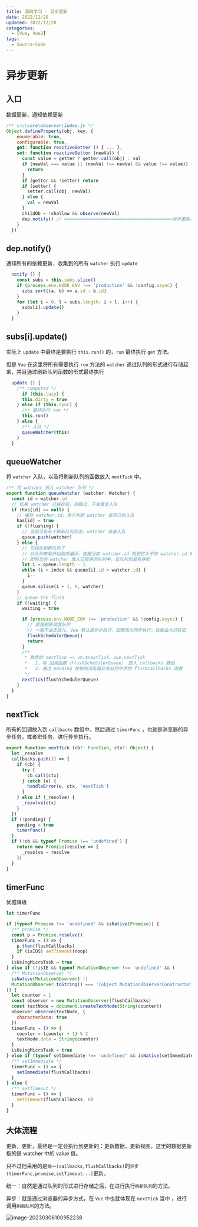 ```yaml
---
title: 源码学习 - 异步更新
date: 2022/12/20
updated: 2022/12/20
categories:
  - [Vue, Vue2]
tags: 
  - Source-Code
---
```


# 异步更新

## 入口

数据更新，通知依赖更新

```js
/** src\core\observer\index.js */
Object.defineProperty(obj, key, {
    enumerable: true,
    configurable: true,
    get: function reactiveGetter () { ... },
    set: function reactiveSetter (newVal) {
      const value = getter ? getter.call(obj) : val
      if (newVal === value || (newVal !== newVal && value !== value)) {
        return
      }
      if (getter && !setter) return
      if (setter) {
        setter.call(obj, newVal)
      } else {
        val = newVal
      }
      childOb = !shallow && observe(newVal)
      dep.notify() // =========================================异步更新入口
    }
  })
```

## dep.notify()

通知所有的依赖更新，收集到的所有 `watcher` 执行 `update`

```js
  notify () {
    const subs = this.subs.slice()
    if (process.env.NODE_ENV !== 'production' && !config.async) {
      subs.sort((a, b) => a.id - b.id)
    }
    for (let i = 0, l = subs.length; i < l; i++) {
      subs[i].update()
    }
  }
```

## subs[i].update()

实际上 `update` 中最终是要执行 `this.run()` 的，`run` 最终执行 `get` 方法。

但是 `Vue` 在这里将所有需要执行 `run` 方法的 `watcher` 通过队列的形式进行存储起来，并且通过刷新队列函数的形式最终执行

```js
  update () {
    /** computed */
      if (this.lazy) {
      this.dirty = true
    } else if (this.sync) {
      /** 最终执行 run */
      this.run()
    } else {
      /** 入队 */
      queueWatcher(this)
    }
  }
```

## queueWatcher

将 `watcher` 入队，以及将刷新队列的函数放入 `nextTick` 中。

```js
/** 将 watcher 放入 watcher 队列 */
export function queueWatcher (watcher: Watcher) {
  const id = watcher.id
  // 如果 watcher 已经存在，则跳过，不会重复入队
  if (has[id] == null) {
    // 缓存 watcher.id，用于判断 watcher 是否已经入队
    has[id] = true
    if (!flushing) {
      // 当前没有处于刷新队列状态，watcher 直接入队
      queue.push(watcher)
    } else {
      // 已经在刷新队列了
      // 从队列末尾开始倒序遍历，根据当前 watcher.id 找到它大于的 watcher.id 的位置，然后将自己插入到该位置之后的下一个位置
      // 即将当前 watcher 放入已排序的队列中，且队列仍是有序的
      let i = queue.length - 1
      while (i > index && queue[i].id > watcher.id) {
        i--
      }
      queue.splice(i + 1, 0, watcher)
    }
    // queue the flush
    if (!waiting) {
      waiting = true

      if (process.env.NODE_ENV !== 'production' && !config.async) {
        // 直接刷新调度队列
        // 一般不会走这儿，Vue 默认是异步执行，如果改为同步执行，性能会大打折扣
        flushSchedulerQueue()
        return
      }
      /**
       * 熟悉的 nextTick => vm.$nextTick、Vue.nextTick
       *   1、将 回调函数（flushSchedulerQueue） 放入 callbacks 数组
       *   2、通过 pending 控制向浏览器任务队列中添加 flushCallbacks 函数
       */
      nextTick(flushSchedulerQueue)
    }
  }
}
```

## nextTick

所有的回调放入到 `callbacks` 数组中，然后通过 `timerFunc` ，也就是浏览器的异步任务，或者宏任务，进行异步执行。

```js
export function nextTick (cb?: Function, ctx?: Object) {
  let _resolve
  callbacks.push(() => {
    if (cb) {
      try {
        cb.call(ctx)
      } catch (e) {
        handleError(e, ctx, 'nextTick')
      }
    } else if (_resolve) {
      _resolve(ctx)
    }
  })
  if (!pending) {
    pending = true
    timerFunc()
  }
  if (!cb && typeof Promise !== 'undefined') {
    return new Promise(resolve => {
      _resolve = resolve
    })
  }
}
```

## timerFunc

优雅降级

```js
let timerFunc

if (typeof Promise !== 'undefined' && isNative(Promise)) {
  /** promise */
  const p = Promise.resolve()
  timerFunc = () => {
    p.then(flushCallbacks)
    if (isIOS) setTimeout(noop)
  }
  isUsingMicroTask = true
} else if (!isIE && typeof MutationObserver !== 'undefined' && (
  /** MutationObserver */
  isNative(MutationObserver) ||
  MutationObserver.toString() === '[object MutationObserverConstructor]'
)) {
  let counter = 1
  const observer = new MutationObserver(flushCallbacks)
  const textNode = document.createTextNode(String(counter))
  observer.observe(textNode, {
    characterData: true
  })
  timerFunc = () => {
    counter = (counter + 1) % 2
    textNode.data = String(counter)
  }
  isUsingMicroTask = true
} else if (typeof setImmediate !== 'undefined' && isNative(setImmediate)) {
  /** setImmediate */
  timerFunc = () => {
    setImmediate(flushCallbacks)
  }
} else {
  /** setTimeout */
  timerFunc = () => {
    setTimeout(flushCallbacks, 0)
  }
}
```

## 大体流程

更新，更新，最终是一定会执行到更新的：更新数据，更新视图，这里的数据更新指的是 watcher 中的 value 值。

只不过他采用的是`统一(callbacks,flushCallbacks)`的`异步(timerFunc,promise,setTimeout...)`更新。

统一：自然是通过队列的形式进行存储之后，在进行执行`刷新队列`的方法。

异步：就是通过浏览器的异步方式，在 `Vue` 中也就体现在 `nextTick` 当中 ，进行调用`刷新队列`的方法。

![image-20230306100952238](https://s2.loli.net/2023/03/06/aswJTMAUuo4OCiE.png)

## 